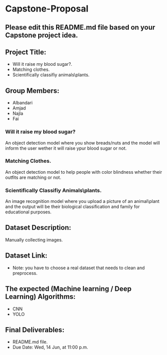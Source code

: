 # Capstone-Proposal


## Please edit this README.md file based on your Capstone project idea.

## Project Title:
- Will it raise my blood sugar?.
- Matching clothes.
- Scientifically classifiy animals\plants.

## Group Members:
- Albandari
- Amjad
- Najla
- Fai


### Will it raise my blood sugar?

An object detection model where you show breads/nuts and the model will inform the user wether it will raise ypur blood sugar or not.

###  Matching Clothes.
An object detection model to help people with color blindness whether their outfits are matching or not.

### Scientifically Classifiy Animals\plants.
An image recognition model where you upload a picture of an animal\plant and the output will be their biological classification and family for educational purposes.


## Dataset Description:
Manually collecting images.

## Dataset Link:
- Note: you have to choose a real dataset that needs to clean and preprocess.

## The expected (Machine learning / Deep Learning) Algorithms:
- CNN
- YOLO

## Final Deliverables:
- README.md file.
- Due Date: Wed, 14 Jun, at 11:00 p.m.
